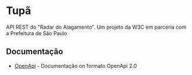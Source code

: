 # Tupã

API REST do "Radar do Alagamento". Um projeto da W3C em parceria com a Prefeitura de São Paulo


## Documentação
* [OpenApi](http://rebilly.github.io/ReDoc/?url=https://dtupa.eokoe.com/openapi?v=1711160937) - Documentação on formato OpenApi 2.0 


